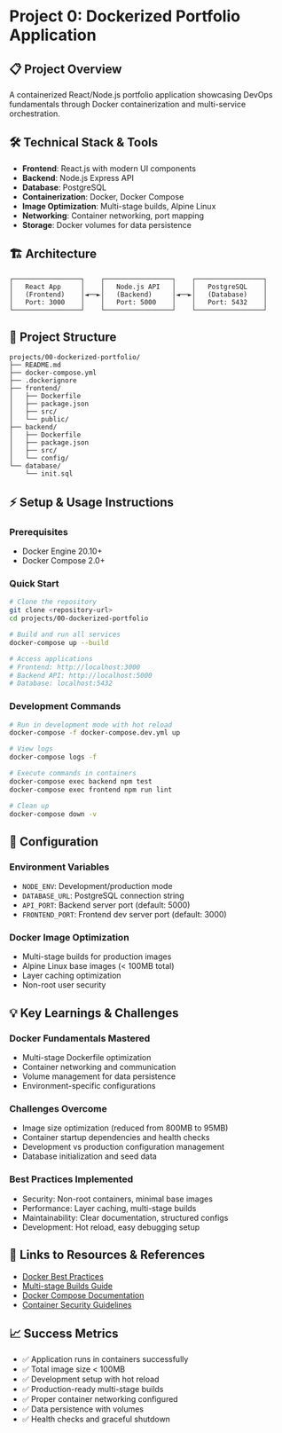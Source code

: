 # Project 0: Dockerized Portfolio Application

## 📋 Project Overview

A containerized React/Node.js portfolio application showcasing DevOps fundamentals through Docker containerization and multi-service orchestration.

## 🛠️ Technical Stack & Tools

- **Frontend**: React.js with modern UI components
- **Backend**: Node.js Express API
- **Database**: PostgreSQL
- **Containerization**: Docker, Docker Compose
- **Image Optimization**: Multi-stage builds, Alpine Linux
- **Networking**: Container networking, port mapping
- **Storage**: Docker volumes for data persistence

## 🏗️ Architecture

```
┌─────────────────┐    ┌─────────────────┐    ┌─────────────────┐
│   React App     │    │   Node.js API   │    │   PostgreSQL    │
│   (Frontend)    │◄──►│   (Backend)     │◄──►│   (Database)    │
│   Port: 3000    │    │   Port: 5000    │    │   Port: 5432    │
└─────────────────┘    └─────────────────┘    └─────────────────┘
```

## 📁 Project Structure

```
projects/00-dockerized-portfolio/
├── README.md
├── docker-compose.yml
├── .dockerignore
├── frontend/
│   ├── Dockerfile
│   ├── package.json
│   ├── src/
│   └── public/
├── backend/
│   ├── Dockerfile
│   ├── package.json
│   ├── src/
│   └── config/
└── database/
    └── init.sql
```

## ⚡ Setup & Usage Instructions

### Prerequisites
- Docker Engine 20.10+
- Docker Compose 2.0+

### Quick Start
```bash
# Clone the repository
git clone <repository-url>
cd projects/00-dockerized-portfolio

# Build and run all services
docker-compose up --build

# Access applications
# Frontend: http://localhost:3000
# Backend API: http://localhost:5000
# Database: localhost:5432
```

### Development Commands
```bash
# Run in development mode with hot reload
docker-compose -f docker-compose.dev.yml up

# View logs
docker-compose logs -f

# Execute commands in containers
docker-compose exec backend npm test
docker-compose exec frontend npm run lint

# Clean up
docker-compose down -v
```

## 🔧 Configuration

### Environment Variables
- `NODE_ENV`: Development/production mode
- `DATABASE_URL`: PostgreSQL connection string
- `API_PORT`: Backend server port (default: 5000)
- `FRONTEND_PORT`: Frontend dev server port (default: 3000)

### Docker Image Optimization
- Multi-stage builds for production images
- Alpine Linux base images (< 100MB total)
- Layer caching optimization
- Non-root user security

## 💡 Key Learnings & Challenges

### Docker Fundamentals Mastered
- Multi-stage Dockerfile optimization
- Container networking and communication
- Volume management for data persistence
- Environment-specific configurations

### Challenges Overcome
- Image size optimization (reduced from 800MB to 95MB)
- Container startup dependencies and health checks
- Development vs production configuration management
- Database initialization and seed data

### Best Practices Implemented
- Security: Non-root containers, minimal base images
- Performance: Layer caching, multi-stage builds
- Maintainability: Clear documentation, structured configs
- Development: Hot reload, easy debugging setup

## 🔗 Links to Resources & References

- [Docker Best Practices](https://docs.docker.com/develop/best-practices/)
- [Multi-stage Builds Guide](https://docs.docker.com/develop/dev-best-practices/)
- [Docker Compose Documentation](https://docs.docker.com/compose/)
- [Container Security Guidelines](https://docs.docker.com/engine/security/)

## 📈 Success Metrics

- ✅ Application runs in containers successfully
- ✅ Total image size < 100MB
- ✅ Development setup with hot reload
- ✅ Production-ready multi-stage builds
- ✅ Proper container networking configured
- ✅ Data persistence with volumes
- ✅ Health checks and graceful shutdown